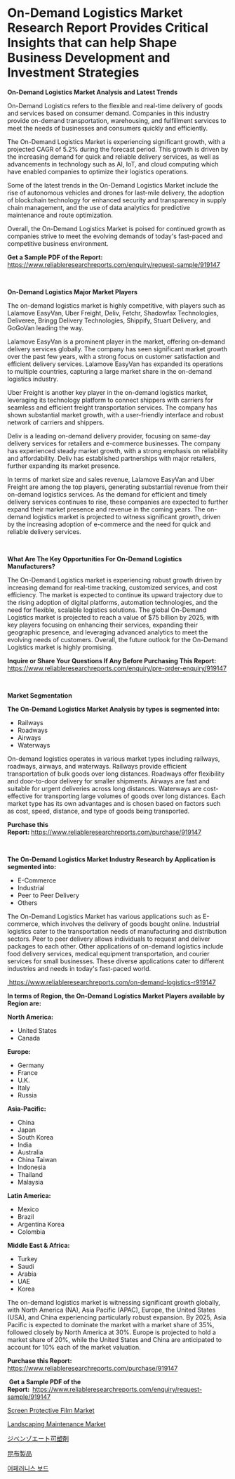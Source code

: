 <p><h1>On-Demand Logistics Market Research Report Provides Critical Insights that can help Shape Business Development and Investment Strategies</h1></p><p><strong>On-Demand Logistics Market Analysis and Latest Trends</strong></p>
<p><p>On-Demand Logistics refers to the flexible and real-time delivery of goods and services based on consumer demand. Companies in this industry provide on-demand transportation, warehousing, and fulfillment services to meet the needs of businesses and consumers quickly and efficiently.</p><p>The On-Demand Logistics Market is experiencing significant growth, with a projected CAGR of 5.2% during the forecast period. This growth is driven by the increasing demand for quick and reliable delivery services, as well as advancements in technology such as AI, IoT, and cloud computing which have enabled companies to optimize their logistics operations.</p><p>Some of the latest trends in the On-Demand Logistics Market include the rise of autonomous vehicles and drones for last-mile delivery, the adoption of blockchain technology for enhanced security and transparency in supply chain management, and the use of data analytics for predictive maintenance and route optimization.</p><p>Overall, the On-Demand Logistics Market is poised for continued growth as companies strive to meet the evolving demands of today's fast-paced and competitive business environment.</p></p>
<p><strong>Get a Sample PDF of the Report:&nbsp;</strong> <a href="https://www.reliableresearchreports.com/enquiry/request-sample/919147">https://www.reliableresearchreports.com/enquiry/request-sample/919147</a></p>
<p>&nbsp;</p>
<p><strong>On-Demand Logistics Major Market Players</strong></p>
<p><p>The on-demand logistics market is highly competitive, with players such as Lalamove EasyVan, Uber Freight, Deliv, Fetchr, Shadowfax Technologies, Deliveree, Bringg Delivery Technologies, Shippify, Stuart Delivery, and GoGoVan leading the way. </p><p>Lalamove EasyVan is a prominent player in the market, offering on-demand delivery services globally. The company has seen significant market growth over the past few years, with a strong focus on customer satisfaction and efficient delivery services. Lalamove EasyVan has expanded its operations to multiple countries, capturing a large market share in the on-demand logistics industry.</p><p>Uber Freight is another key player in the on-demand logistics market, leveraging its technology platform to connect shippers with carriers for seamless and efficient freight transportation services. The company has shown substantial market growth, with a user-friendly interface and robust network of carriers and shippers.</p><p>Deliv is a leading on-demand delivery provider, focusing on same-day delivery services for retailers and e-commerce businesses. The company has experienced steady market growth, with a strong emphasis on reliability and affordability. Deliv has established partnerships with major retailers, further expanding its market presence.</p><p>In terms of market size and sales revenue, Lalamove EasyVan and Uber Freight are among the top players, generating substantial revenue from their on-demand logistics services. As the demand for efficient and timely delivery services continues to rise, these companies are expected to further expand their market presence and revenue in the coming years. The on-demand logistics market is projected to witness significant growth, driven by the increasing adoption of e-commerce and the need for quick and reliable delivery services.</p></p>
<p>&nbsp;</p>
<p><strong>What Are The Key Opportunities For On-Demand Logistics Manufacturers?</strong></p>
<p><p>The On-Demand Logistics market is experiencing robust growth driven by increasing demand for real-time tracking, customized services, and cost efficiency. The market is expected to continue its upward trajectory due to the rising adoption of digital platforms, automation technologies, and the need for flexible, scalable logistics solutions. The global On-Demand Logistics market is projected to reach a value of $75 billion by 2025, with key players focusing on enhancing their services, expanding their geographic presence, and leveraging advanced analytics to meet the evolving needs of customers. Overall, the future outlook for the On-Demand Logistics market is highly promising.</p></p>
<p><strong>Inquire or Share Your Questions If Any Before Purchasing This Report:</strong> <a href="https://www.reliableresearchreports.com/enquiry/pre-order-enquiry/919147">https://www.reliableresearchreports.com/enquiry/pre-order-enquiry/919147</a></p>
<p>&nbsp;</p>
<p><strong>Market Segmentation</strong></p>
<p><strong>The On-Demand Logistics Market Analysis by types is segmented into:</strong></p>
<p><ul><li>Railways</li><li>Roadways</li><li>Airways</li><li>Waterways</li></ul></p>
<p><p>On-demand logistics operates in various market types including railways, roadways, airways, and waterways. Railways provide efficient transportation of bulk goods over long distances. Roadways offer flexibility and door-to-door delivery for smaller shipments. Airways are fast and suitable for urgent deliveries across long distances. Waterways are cost-effective for transporting large volumes of goods over long distances. Each market type has its own advantages and is chosen based on factors such as cost, speed, distance, and type of goods being transported.</p></p>
<p><strong>Purchase this Report:&nbsp;</strong><a href="https://www.reliableresearchreports.com/purchase/919147">https://www.reliableresearchreports.com/purchase/919147</a></p>
<p>&nbsp;</p>
<p><strong>The On-Demand Logistics Market Industry Research by Application is segmented into:</strong></p>
<p><ul><li>E-Commerce</li><li>Industrial</li><li>Peer to Peer Delivery</li><li>Others</li></ul></p>
<p><p>The On-Demand Logistics Market has various applications such as E-commerce, which involves the delivery of goods bought online. Industrial logistics cater to the transportation needs of manufacturing and distribution sectors. Peer to peer delivery allows individuals to request and deliver packages to each other. Other applications of on-demand logistics include food delivery services, medical equipment transportation, and courier services for small businesses. These diverse applications cater to different industries and needs in today's fast-paced world.</p></p>
<p><a href="https://www.reliableresearchreports.com/on-demand-logistics-r919147">&nbsp;https://www.reliableresearchreports.com/on-demand-logistics-r919147</a></p>
<p><strong>In terms of Region, the On-Demand Logistics Market Players available by Region are:</strong></p>
<p>
    <p> <strong> North America: </strong>
        <ul>
            <li>United States</li>
            <li>Canada</li>
        </ul>
        </p> 
    <p> <strong> Europe: </strong>
        <ul>
            <li>Germany</li>
            <li>France</li>
            <li>U.K.</li>
            <li>Italy</li>
            <li>Russia</li>
        </ul>
        </p> 
    <p> <strong> Asia-Pacific: </strong>
        <ul>
            <li>China</li>
            <li>Japan</li>
            <li>South Korea</li>
            <li>India</li>
            <li>Australia</li>
            <li>China Taiwan</li>
            <li>Indonesia</li>
            <li>Thailand</li>
            <li>Malaysia</li>
        </ul>
        </p> 
    <p> <strong> Latin America: </strong>
        <ul>
            <li>Mexico</li>
            <li>Brazil</li>
            <li>Argentina Korea</li>
            <li>Colombia</li>
        </ul>
        </p> 
    <p> <strong> Middle East & Africa: </strong>
        <ul>
            <li>Turkey</li>
            <li>Saudi</li>
            <li>Arabia</li>
            <li>UAE</li>
            <li>Korea</li>
        </ul>
    </p>
    </p>
<p><p>The on-demand logistics market is witnessing significant growth globally, with North America (NA), Asia Pacific (APAC), Europe, the United States (USA), and China experiencing particularly robust expansion. By 2025, Asia Pacific is expected to dominate the market with a market share of 35%, followed closely by North America at 30%. Europe is projected to hold a market share of 20%, while the United States and China are anticipated to account for 10% each of the market valuation.</p></p>
<p><strong>Purchase this Report: </strong><a href="https://www.reliableresearchreports.com/purchase/919147">https://www.reliableresearchreports.com/purchase/919147</a></p>
<p>&nbsp;<strong>Get a Sample PDF of the Report:&nbsp;&nbsp;</strong><a href="https://www.reliableresearchreports.com/enquiry/request-sample/919147">https://www.reliableresearchreports.com/enquiry/request-sample/919147</a></p>
<p><strong></strong></p>
<p><p><a href="https://issuu.com/reportprime-2/docs/screen-protective-film-market-size-2030.pptx">Screen Protective Film Market</a></p><p><a href="https://www.linkedin.com/pulse/landscaping-maintenance-market-exploring-share-trends-future-vz6ee">Landscaping Maintenance Market</a></p><p><a href="https://medium.com/@camilcosta76856/%E3%82%B8%E3%83%99%E3%83%B3%E3%82%BE%E3%82%A8%E3%83%BC%E3%83%88%E3%83%97%E3%83%A9%E3%82%B9%E3%83%81%E3%82%B7%E3%83%A3%E3%83%BC%E5%B8%82%E5%A0%B4-%E5%B8%82%E5%A0%B4cagr-%E5%B8%82%E5%A0%B4%E3%83%88%E3%83%AC%E3%83%B3%E3%83%89-%E3%81%8A%E3%82%88%E3%81%B3%E6%88%90%E9%95%B7%E6%88%A6%E7%95%A5%E3%81%AB%E9%96%A2%E3%81%99%E3%82%8B%E6%83%85%E5%A0%B1-0a1532637c94">ジベンゾエート可塑剤</a></p><p><a href="https://github.com/marbadji/Market-Research-Report-List-1/blob/main/904621961168.md">昆布製品</a></p><p><a href="https://medium.com/@travisohan56562023/%EC%99%B8%EA%B4%80-%EB%B3%B4%EB%93%9C-%EC%8B%9C%EC%9E%A5-%EC%9C%A0%ED%98%95-%EC%9D%91%EC%9A%A9-%EB%B0%8F-%EC%A7%80%EB%A6%AC%EC%97%90-%EB%8C%80%ED%95%9C-%ED%8F%AC%EA%B4%84%EC%A0%81-%ED%8F%89%EA%B0%80-51430231d1c3">어페러니스 보드</a></p></p>